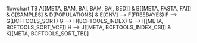 flowchart TB
    A[[META, BAM, BAI, BAM, BAI, BED]] & B[[META, FASTA, FAI]] & C[SAMPLES] & D[POPULATIONS] & E[CNV] --> F(FREEBAYES)
    F --> G(BCFTOOLS_SORT)
    G --> H(BCFTOOLS_INDEX)
    G --> I[[META, BCFTOOLS_SORT_VCF]]
    H --> J[[META, BCFTOOLS_INDEX_CSI]] & K[[META, BCFTOOLS_SORT_TBI]]
